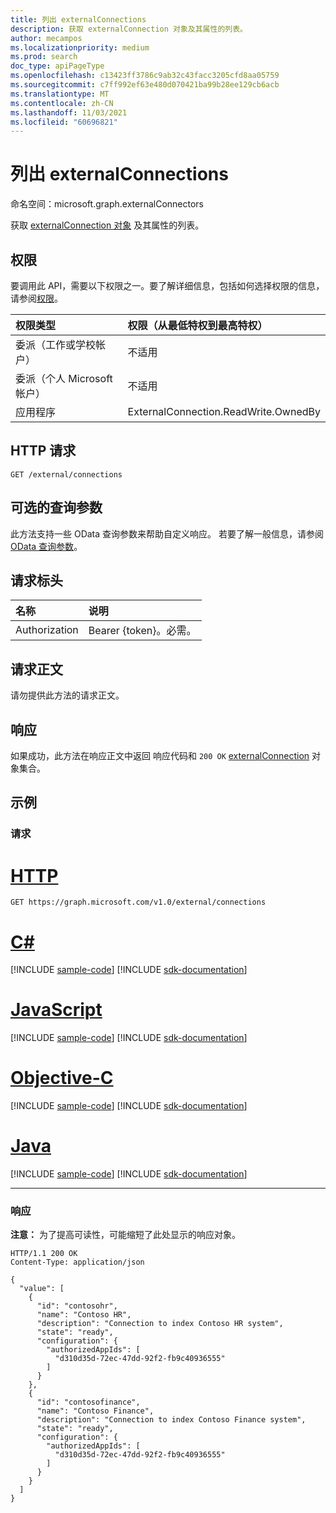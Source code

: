```yaml
---
title: 列出 externalConnections
description: 获取 externalConnection 对象及其属性的列表。
author: mecampos
ms.localizationpriority: medium
ms.prod: search
doc_type: apiPageType
ms.openlocfilehash: c13423ff3786c9ab32c43facc3205cfd8aa05759
ms.sourcegitcommit: c7ff992ef63e480d070421ba99b28ee129cb6acb
ms.translationtype: MT
ms.contentlocale: zh-CN
ms.lasthandoff: 11/03/2021
ms.locfileid: "60696821"
---
```

# <a name="list-externalconnections"></a>列出 externalConnections
命名空间：microsoft.graph.externalConnectors



获取 [externalConnection 对象](../resources/externalconnectors-externalconnection.md) 及其属性的列表。

## <a name="permissions"></a>权限
要调用此 API，需要以下权限之一。要了解详细信息，包括如何选择权限的信息，请参阅[权限](/graph/permissions-reference)。

|权限类型|权限（从最低特权到最高特权）|
|:---|:---|
|委派（工作或学校帐户）|不适用|
|委派（个人 Microsoft 帐户）|不适用|
|应用程序| ExternalConnection.ReadWrite.OwnedBy|

## <a name="http-request"></a>HTTP 请求

<!-- {
  "blockType": "ignored"
}
-->
``` http
GET /external/connections
```

## <a name="optional-query-parameters"></a>可选的查询参数
此方法支持一些 OData 查询参数来帮助自定义响应。 若要了解一般信息，请参阅 [OData 查询参数](/graph/query-parameters)。

## <a name="request-headers"></a>请求标头
|名称|说明|
|:---|:---|
|Authorization|Bearer {token}。必需。|

## <a name="request-body"></a>请求正文
请勿提供此方法的请求正文。

## <a name="response"></a>响应

如果成功，此方法在响应正文中返回 响应代码和 `200 OK` [externalConnection](../resources/externalconnectors-externalconnection.md) 对象集合。

## <a name="examples"></a>示例

### <a name="request"></a>请求



# <a name="http"></a>[HTTP](#tab/http)
<!-- {
  "blockType": "request",
  "name": "list_externalconnection"
}
-->
``` http
GET https://graph.microsoft.com/v1.0/external/connections
```
# <a name="c"></a>[C#](#tab/csharp)
[!INCLUDE [sample-code](../includes/snippets/csharp/list-externalconnection-csharp-snippets.md)]
[!INCLUDE [sdk-documentation](../includes/snippets/snippets-sdk-documentation-link.md)]

# <a name="javascript"></a>[JavaScript](#tab/javascript)
[!INCLUDE [sample-code](../includes/snippets/javascript/list-externalconnection-javascript-snippets.md)]
[!INCLUDE [sdk-documentation](../includes/snippets/snippets-sdk-documentation-link.md)]

# <a name="objective-c"></a>[Objective-C](#tab/objc)
[!INCLUDE [sample-code](../includes/snippets/objc/list-externalconnection-objc-snippets.md)]
[!INCLUDE [sdk-documentation](../includes/snippets/snippets-sdk-documentation-link.md)]

# <a name="java"></a>[Java](#tab/java)
[!INCLUDE [sample-code](../includes/snippets/java/list-externalconnection-java-snippets.md)]
[!INCLUDE [sdk-documentation](../includes/snippets/snippets-sdk-documentation-link.md)]

---




### <a name="response"></a>响应
**注意：** 为了提高可读性，可能缩短了此处显示的响应对象。
<!-- {
  "blockType": "response",
  "truncated": true,
  "@odata.type": "Collection(microsoft.graph.externalConnectors.externalConnection)"
}
-->
``` http
HTTP/1.1 200 OK
Content-Type: application/json

{
  "value": [
    {
      "id": "contosohr",
      "name": "Contoso HR",
      "description": "Connection to index Contoso HR system",
      "state": "ready",
      "configuration": {
        "authorizedAppIds": [
          "d310d35d-72ec-47dd-92f2-fb9c40936555"
        ]
      }
    },
    {
      "id": "contosofinance",
      "name": "Contoso Finance",
      "description": "Connection to index Contoso Finance system",
      "state": "ready",
      "configuration": {
        "authorizedAppIds": [
          "d310d35d-72ec-47dd-92f2-fb9c40936555"
        ]
      }
    }
  ]
}
```

